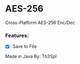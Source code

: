 # AES-256
Cross-Platform AES-256 Enc/Dec

### Features:
 - [x] Save to File

Made in Java
By: Th3Spl
